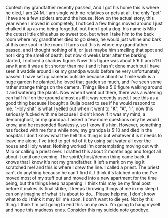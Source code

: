 Context: my grandfather recently passed, And I got his home this is where he died, I am 24 M. I am single with no relatives or pets at all, the only "pet" I have are a few spiders around the house. Now on the actual story, this year when I moved in completely, I noticed a few things moved around I just chalked it up as me being forgetful. but then I got a dog, his name is Milo the cutest little chihuahua so sweet too, but when I take him to the back room where my grandfather died to go sleep, he would just whine and bark at this one spot in the room. It turns out this is where my grandfather passed, and I thought nothing of it, or just maybe him smelling that spot and not liking the smell of death, but now 4 weeks later after the barking started, I noticed a shadow figure. Now this figure was about 5'6 (I am 5'9 I saw it and it was a bit shorter than me.) and it hasn't done much but I have seen it waddle around like my grandpa would before he very unfortunately passed. I have set up cameras outside because about half mile walk is a huge garden he planted, he loved that garden so much, and I've seen some rather strange things on the camera. Things like a 5'6 figure walking around it and watering the plants. Now when I went out there, there was a watering can half full on the ground almost as if it was recently used. I see this as a good thing because I bought a Quija board to see if he would respond to me. "Holy shit" is what I yelled out when it went to "K", "A", "I", now this seriously fucked with me because I didn't know if it was my mind, a demon/ghost, or my grandpa. I asked a few more questions only he would know, and he responded flawlessly, so I know it's him. However, something has fucked with me for a while now, my grandpa is 5'10 and died in the hospital. I don't know what the hell this thing is but whatever it is it needs to leave me alone. I've tried to get rid of it by using salt water all over the house and Holy water. Nothing worked I'm contemplating moving out with Milo or calling a priest over. I drafted this about 2 months ago and forgot all about it until one evening. The spirit/ghost/demon thing came back, it knows that I know it's not my grandfather. It left a mark on my leg it scratched me! and this is where I drew the line. I called a priest. The priest can't do anything because he can't find it. I think it's latched onto me I've moved most of my stuff out and moved into a new apartment for the time being, but the things keep happening. I think this may be my final post before it makes its final strike, it keeps throwing things at me in my sleep I can only imagine of what it is about to do... Please help me, I don't know what to do I think it may kill me soon. I don't want to die yet. Not by this thing. I think I'm just going to end this on my own. I'm going to hang myself and hope this madness ends. Consider this my suicide note goodbye.